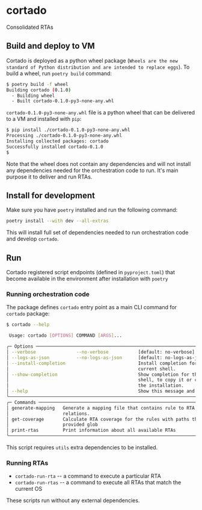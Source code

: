 # cortado
Consolidated RTAs

## Build and deploy to VM

Cortado is deployed as a python wheel package (`Wheels are the new standard of Python distribution and are intended to
replace eggs`). To build a wheel, run `poetry build` command:

```bash
$ poetry build -f wheel
Building cortado (0.1.0)
  - Building wheel
  - Built cortado-0.1.0-py3-none-any.whl
```

`cortado-0.1.0-py3-none-any.whl` file is a python wheel that can be delivered to a VM and installed with `pip`:

```bash
$ pip install ./cortado-0.1.0-py3-none-any.whl
Processing ./cortado-0.1.0-py3-none-any.whl
Installing collected packages: cortado
Successfully installed cortado-0.1.0
$
```

Note that the wheel does not contain any dependencies and will not install any dependencies needed for the orchestration
code to run. It's main purpose it to deliver and run RTAs.

## Install for development

Make sure you have `poetry` installed and run the following command:

```bash
poetry install --with dev --all-extras
```

This will install full set of dependencies needed to run orchestration code and develop `cortado`.


## Run

Cortado registered script endpoints (defined in `pyproject.toml`) that become available in the environment after
installation with `poetry`

### Running orchestration code


The package defines `cortado` entry point as a main CLI command for `cortado` package:

```bash
$ cortado --help

 Usage: cortado [OPTIONS] COMMAND [ARGS]...

╭─ Options ──────────────────────────────────────────────────────────────────────╮
│ --verbose               --no-verbose           [default: no-verbose]           │
│ --logs-as-json          --no-logs-as-json      [default: no-logs-as-json]      │
│ --install-completion                           Install completion for the      │
│                                                current shell.                  │
│ --show-completion                              Show completion for the current │
│                                                shell, to copy it or customize  │
│                                                the installation.               │
│ --help                                         Show this message and exit.     │
╰────────────────────────────────────────────────────────────────────────────────╯
╭─ Commands ─────────────────────────────────────────────────────────────────────╮
│ generate-mapping   Generate a mapping file that contains rule to RTA           │
│                    relations.                                                  │
│ get-coverage       Calculate RTA coverage for the rules with paths that match  │
│                    provided glob                                               │
│ print-rtas         Print information about all available RTAs                  │
╰────────────────────────────────────────────────────────────────────────────────╯
```

This script requires `utils` extra dependencies to be installed.

### Running RTAs

- `cortado-run-rta` -- a command to execute a particular RTA
- `cortado-run-rtas` -- a command to execute all RTAs that match the current OS

These scripts run without any external dependencies.
